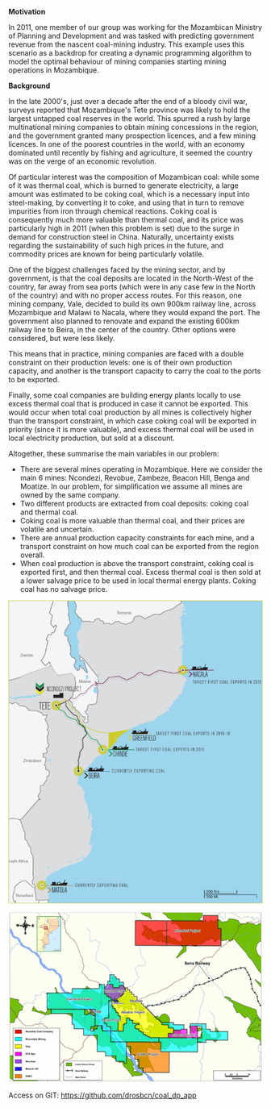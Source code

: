 **Motivation**

In 2011, one member of our group was working for the Mozambican Ministry of Planning and Development and was tasked with predicting government revenue from the nascent coal-mining industry. This example uses this scenario as a backdrop for creating a dynamic programming algorithm to model the optimal behaviour of mining companies starting mining operations in Mozambique.

**Background**

In the late 2000's, just over a decade after the end of a bloody civil war, surveys reported that Mozambique's Tete province was likely to hold the largest untapped coal reserves in the world. This spurred a rush by large multinational mining companies to obtain mining concessions in the region, and the government granted many prospection licences, and a few mining licences. In one of the poorest countries in the world, with an economy dominated until recently by fishing and agriculture, it seemed the country was on the verge of an economic revolution.

Of particular interest was the composition of Mozambican coal: while some of it was thermal coal, which is burned to generate electricity, a large amount was estimated to be coking coal, which is a necessary input into steel-making, by converting it to coke, and using that in turn to remove impurities from iron through chemical reactions. Coking coal is consequently much more valuable than thermal coal, and its price was particularly high in 2011 (when this problem is set) due to the surge in demand for construction steel in China. Naturally, uncertainty exists regarding the sustainability of such high prices in the future, and commodity prices are known for being particularly volatile.

One of the biggest challenges faced by the mining sector, and by government, is that the coal deposits are located in the North-West of the country, far away from sea ports (which were in any case few in the North of the country) and with no proper access routes. For this reason, one mining company, Vale, decided to build its own 900km railway line, across Mozambique and Malawi to Nacala, where they would expand the port. The government also planned to renovate and expand the existing 600km railway line to Beira, in the center of the country. Other options were considered, but were less likely.

This means that in practice, mining companies are faced with a double constraint on their production levels: one is of their own production capacity, and another is the transport capacity to carry the coal to the ports to be exported.

Finally, some coal companies are building energy plants locally to use excess thermal coal that is produced in case it cannot be exported. This would occur when total coal production by all mines is collectively higher than the transport constraint, in which case coking coal will be exported in priority (since it is more valuable), and excess thermal coal will be used in local electricity production, but sold at a discount.

Altogether, these summarise the main variables in our problem:

* There are several mines operating in Mozambique. Here we consider the main 6 mines: Ncondezi, Revobue, Zambeze, Beacon Hill, Benga and Moatize. In our problem, for simplification we assume all mines are owned by the same company.
* Two different products are extracted from coal deposits: coking coal and thermal coal.
* Coking coal is more valuable than thermal coal, and their prices are volatile and uncertain.
* There are annual production capacity constraints for each mine, and a transport constraint on how much coal can be exported from the region overall.
* When coal production is above the transport constraint, coking coal is exported first, and then thermal coal. Excess thermal coal is then sold at a lower salvage price to be used in local thermal energy plants. Coking coal has no salvage price.


![source: Ncondezi](https://raw.githubusercontent.com/drosbcn/coal_dp_app/master/app/moz_map.jpg?token=AAxqqfICKphYGwHSoFfG8DtjdYROUfvcks5Y7g6nwA%3D%3D)

![source: Ncondezi](https://raw.githubusercontent.com/drosbcn/coal_dp_app/master/app/moz_map_2.png?token=AAxqqQ9tkV3FIvSYbKxBsW1FOyvK1Oc-ks5Y7hmmwA%3D%3D)

Access on GIT: https://github.com/drosbcn/coal_dp_app